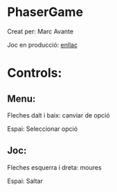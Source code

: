 # PhaserGame
Creat per: Marc Avante

Joc en producció: [enllaç](https://phaseravante.onrender.com)

# Controls:
## Menu:
Fleches dalt i baix: canviar de opció

Espai: Seleccionar opció

## Joc:
Fleches esquerra i dreta: moures

Espai: Saltar
